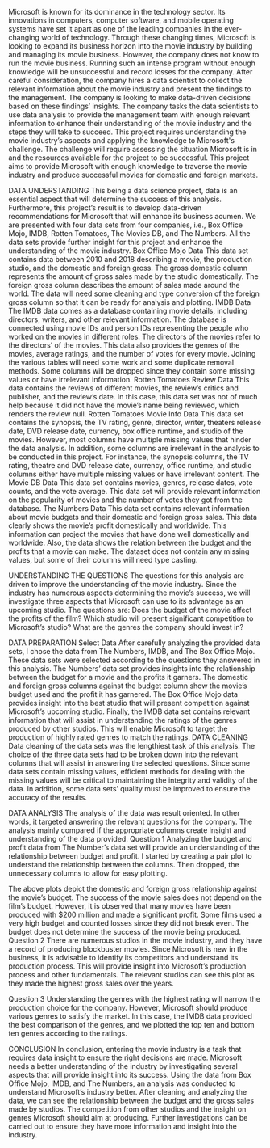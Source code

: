 Microsoft is known for its dominance in the technology sector. Its innovations in computers, computer software, and mobile operating systems have set it apart as one of the leading companies in the ever-changing world of technology. Through these changing times, Microsoft is looking to expand its business horizon into the movie industry by building and managing its movie business. However, the company does not know to run the movie business. Running such an intense program without enough knowledge will be unsuccessful and record losses for the company. After careful consideration, the company hires a data scientist to collect the relevant information about the movie industry and present the findings to the management. The company is looking to make data-driven decisions based on these findings’ insights. The company tasks the data scientists to use data analysis to provide the management team with enough relevant information to enhance their understanding of the movie industry and the steps they will take to succeed. 
This project requires understanding the movie industry’s aspects and applying the knowledge to Microsoft's challenge. The challenge will require assessing the situation Microsoft is in and the resources available for the project to be successful. This project aims to provide Microsoft with enough knowledge to traverse the movie industry and produce successful movies for domestic and foreign markets. 


DATA UNDERSTANDING
This being a data science project, data is an essential aspect that will determine the success of this analysis. Furthermore, this project’s result is to develop data-driven recommendations for Microsoft that will enhance its business acumen. We are presented with four data sets from four companies, i.e., Box Office Mojo, IMDB, Rotten Tomatoes, The Movies DB, and The Numbers. All the data sets provide further insight for this project and enhance the understanding of the movie industry.
Box Office Mojo Data
This data set contains data between 2010 and 2018 describing a movie, the production studio, and the domestic and foreign gross. The gross domestic column represents the amount of gross sales made by the studio domestically. The foreign gross column describes the amount of sales made around the world. The data will need some cleaning and type conversion of the foreign gross column so that it can be ready for analysis and plotting. 
IMDB Data
The IMDB data comes as a database containing movie details, including directors, writers, and other relevant information. The database is connected using movie IDs and person IDs representing the people who worked on the movies in different roles. The directors of the movies refer to the directors’ of the movies. This data also provides the genres of the movies, average ratings, and the number of votes for every movie. Joining the various tables will need some work and some duplicate removal methods. Some columns will be dropped since they contain some missing values or have irrelevant information.
Rotten Tomatoes Review Data
This data contains the reviews of different movies, the review’s critics and publisher, and the review’s date. In this case, this data set was not of much help because it did not have the movie’s name being reviewed, which renders the review null.
Rotten Tomatoes Movie Info Data
This data set contains the synopsis, the TV rating, genre, director, writer, theaters release date, DVD release date, currency, box office runtime, and studio of the movies. However, most columns have multiple missing values that hinder the data analysis. In addition, some columns are irrelevant in the analysis to be conducted in this project. For instance, the synopsis columns, the TV rating, theatre and DVD release date, currency, office runtime, and studio columns either have multiple missing values or have irrelevant content. 
The Movie DB Data
This data set contains movies, genres, release dates, vote counts, and the vote average. This data set will provide relevant information on the popularity of movies and the number of votes they got from the database. 
The Numbers Data
This data set contains relevant information about movie budgets and their domestic and foreign gross sales. This data clearly shows the movie’s profit domestically and worldwide. This information can project the movies that have done well domestically and worldwide. Also, the data shows the relation between the budget and the profits that a movie can make. The dataset does not contain any missing values, but some of their columns will need type casting. 

UNDERSTANDING THE QUESTIONS
The questions for this analysis are driven to improve the understanding of the movie industry. Since the industry has numerous aspects determining the movie’s success, we will investigate three aspects that Microsoft can use to its advantage as an upcoming studio. The questions are:
Does the budget of the movie affect the profits of the film?
Which studio will present significant competition to Microsoft’s studio?
What are the genres the company should invest in?
 
DATA PREPARATION
Select Data
After carefully analyzing the provided data sets, I chose the data from The Numbers, IMDB, and The Box Office Mojo. These data sets were selected according to the questions they answered in this analysis. The Numbers’ data set provides insights into the relationship between the budget for a movie and the profits it garners. The domestic and foreign gross columns against the budget column show the movie’s budget used and the profit it has garnered.  The Box Office Mojo data provides insight into the best studio that will present competition against Microsoft’s upcoming studio. Finally, the IMDB data set contains relevant information that will assist in understanding the ratings of the genres produced by other studios. This will enable Microsoft to target the production of highly rated genres to match the ratings. 
DATA CLEANING
Data cleaning of the data sets was the lengthiest task of this analysis. The choice of the three data sets had to be broken down into the relevant columns that will assist in answering the selected questions. Since some data sets contain missing values, efficient methods for dealing with the missing values will be critical to maintaining the integrity and validity of the data. In addition, some data sets’ quality must be improved to ensure the accuracy of the results. 

DATA ANALYSIS
The analysis of the data was result oriented. In other words, it targeted answering the relevant questions for the company. The analysis mainly compared if the appropriate columns create insight and understanding of the data provided. 
Question 1
Analyzing the budget and profit data from The Number’s data set will provide an understanding of the relationship between budget and profit. I started by creating a pair plot to understand the relationship between the columns. Then dropped, the unnecessary columns to allow for easy plotting.  

The above plots depict the domestic and foreign gross relationship against the movie’s budget. The success of the movie sales does not depend on the film’s budget. However, it is observed that many movies have been produced with $200 million and made a significant profit. Some films used a very high budget and counted losses since they did not break even. The budget does not determine the success of the movie being produced. 
Question 2
There are numerous studios in the movie industry, and they have a record of producing blockbuster movies. Since Microsoft is new in the business, it is advisable to identify its competitors and understand its production process. This will provide insight into Microsoft’s production process and other fundamentals. The relevant studios can see this plot as they made the highest gross sales over the years.


Question 3
Understanding the genres with the highest rating will narrow the production choice for the company. However, Microsoft should produce various genres to satisfy the market. In this case, the IMDB data provided the best comparison of the genres, and we plotted the top ten and bottom ten genres according to the ratings. 




CONCLUSION
In conclusion, entering the movie industry is a task that requires data insight to ensure the right decisions are made. Microsoft needs a better understanding of the industry by investigating several aspects that will provide insight into its success. Using the data from Box Office Mojo, IMDB, and The Numbers, an analysis was conducted to understand Microsoft’s industry better. After cleaning and analyzing the data, we can see the relationship between the budget and the gross sales made by studios. The competition from other studios and the insight on genres Microsoft should aim at producing. Further investigations can be carried out to ensure they have more information and insight into the industry.
